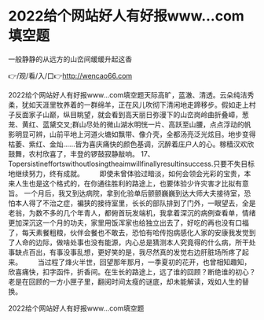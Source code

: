# 2022给个网站好人有好报www...com填空题
一般静静的从远方的山峦间缓缓升起这香

👉/观/看/入/口👉http://wencao66.com

2022给个网站好人有好报www...com填空题天际高旷，蓝澈、清透。云朵纯洁秀柔，犹如天涯里牧养着的一群绵羊，正在风儿吹彻下清闲地走蹄移步。假如走上村子反面家子山巅，纵目眺望，就会看到高天丽日弥漫下的山峦岗岭曲折叠嶂，葱茏、黄红、蓝黛交叉;群山尽处的微山湖水明恍一片、高跃至山腰，点点浮动的帆影明显可辨，山前平地上河道火塘如飘带、像介壳，全都汤亮泛光炫目。地步变得枯萎、紫红、金灿......皆为喜庆痛快的颜色基调，沉醉着庄户人的心。稼穑汉欢欣鼓舞，农村欣喜了，丰登的锣鼓寂静敲响。
	17、Topersistineffortswithoutlosingtheaimwillfinallyresultinsuccess.只要不失目标地继续努力，终有成就。
　　即使未曾体验过暗淡，如何会领会光彩的宝贵，本来人生也是这个格式的，在你通往胜利的路途上，也要体验少许灾害才比拟有意旨。
一个月后，我又到达病院，拿到化验单后颤颤巍巍到达大师大夫接待室，恐怕本人得了不治之症，褊狭的接待室里，长长的部队排到了门外，一眼望去，全是老翁，为数不多的几个年青人，都俯首玩发端机，我拿着深沉的病例查看单，情绪更加深沉这一个月的功夫，家里用饭浑家也给独立出去了，好吃的再也没有口福了，每天素餐粗粮，伙伴会餐也不敢去，恐怕有哈传抱病感化人家的安康我发觉到了人命的边际，做啥处事也没有能源，内心总是猜测本人究竟得的什么病，所干处事缺点百出，有事没事乱想，更好笑的是，我尽然真的发觉右边肝脏场所疼了起来。
　　当过程了烽火半世，回望那年那月，一季夏初的花开，也曾相知趣知，欣喜痛快，扣字函件，折香间。在生长的路途上，远了谁的回顾？断绝谁的初心？老是在回顾的一方小匣子里，翻阅时间太瘦的谜底，却未能解读，戏如人生的替换。

2022给个网站好人有好报www...com填空题
